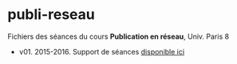 # publi-reseau

Fichiers des séances du cours **Publication en réseau**, Univ. Paris 8

- v01. 2015-2016. Support de séances [disponible ici](https://docs.google.com/document/d/1i7nO1G_PbcB6HqXtMWLZNlV00cyRvThJK44exVd_JsE/edit?usp=sharing)


